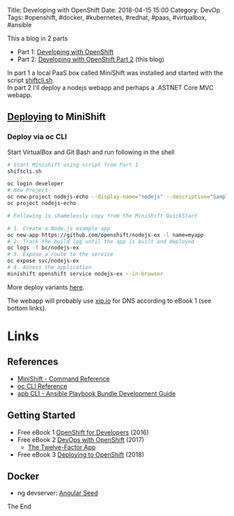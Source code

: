 Title: Developing with OpenShift
Date: 2018-04-15 15:00
Category: DevOp
Tags: #openshift, #docker, #kubernetes, #redhat, #paas, #virtualbox, #ansible

This a blog in 2 parts

* Part 1: [Developing with OpenShift](https://rasor.github.io/developing-with-openshift.html)
* Part 2: [Developing with OpenShift Part 2](https://rasor.github.io/developing-with-openshift-part-2.html) (this blog)

In part 1 a local PaaS box called MiniShift was installed and started with the script [shiftcli.sh](https://gist.github.com/rasor/2060037307731d2c2bb740e503c951bb).  
In part 2 I'll deploy a nodejs webapp and perhaps a .ASTNET Core MVC webapp.  

## [Deploying](https://docs.openshift.org/latest/minishift/getting-started/quickstart.html#deploy-sample-app) to MiniShift



### Deploy via oc CLI



Start VirtualBox and Git Bash and run following in the shell

```bash
# Start Minishift using script from Part 1
shiftcli.sh

oc login developer
# New Project
oc new-project nodejs-echo --display-name="nodejs" --description="Sample Node.js app"
oc project nodejs-echo

# Following is shamelessly copy from the MiniShift QuickStart

# 1. Create a Node.js example app
oc new-app https://github.com/openshift/nodejs-ex -l name=myapp
# 2. Track the build log until the app is built and deployed
oc logs -f bc/nodejs-ex
# 3. Expose a route to the service
oc expose svc/nodejs-ex
# 4. Access the application
minishift openshift service nodejs-ex --in-browser
```

More deploy variants [here](https://github.com/sclorg/nodejs-ex).

The webapp will probably use [xip.io](https://xip.io/) for DNS according to eBook 1 (see bottom links).  

# Links

## References

* [MiniShift - Command Reference](https://docs.openshift.org/latest/minishift/command-ref/minishift.html)
* [oc CLI Reference](https://docs.openshift.org/latest/cli_reference/index.html)
* [apb CLI - Ansible Playbook Bundle Development Guide](https://docs.openshift.org/latest/apb_devel/index.html)

## Getting Started

* Free eBook 1 [OpenShift for Developers](https://www.openshift.com/promotions/for-developers.html) (2016)
* Free eBook 2 [DevOps with OpenShift](https://www.openshift.com/promotions/devops-with-openshift.html) (2017)
    * [The Twelve-Factor App ](https://12factor.net/)
* Free eBook 3 [Deploying to OpenShift](https://www.openshift.com/promotions/deploying-to-openshift.html) (2018)

## Docker

* ng devserver: [Angular Seed](https://mgechev.github.io/angular-seed/)

The End
